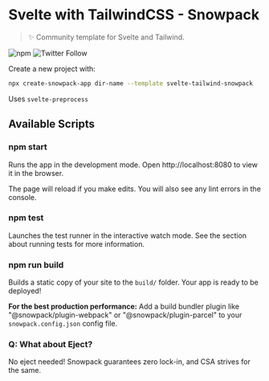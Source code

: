 # Svelte with TailwindCSS - Snowpack

> ✨ Community template for Svelte and Tailwind. 

![npm](https://img.shields.io/npm/v/svelte-tailwind-snowpack?logoColor=%23cd3534&style=flat-square)
![Twitter Follow](https://img.shields.io/twitter/follow/agneymenon?style=flat-square)

Create a new project with:

```bash
npx create-snowpack-app dir-name --template svelte-tailwind-snowpack
```

Uses `svelte-preprocess`

## Available Scripts

### npm start

Runs the app in the development mode.
Open http://localhost:8080 to view it in the browser.

The page will reload if you make edits.
You will also see any lint errors in the console.

### npm test

Launches the test runner in the interactive watch mode.
See the section about running tests for more information.

### npm run build

Builds a static copy of your site to the `build/` folder.
Your app is ready to be deployed!

**For the best production performance:** Add a build bundler plugin like "@snowpack/plugin-webpack" or "@snowpack/plugin-parcel" to your `snowpack.config.json` config file.

### Q: What about Eject?

No eject needed! Snowpack guarantees zero lock-in, and CSA strives for the same.
